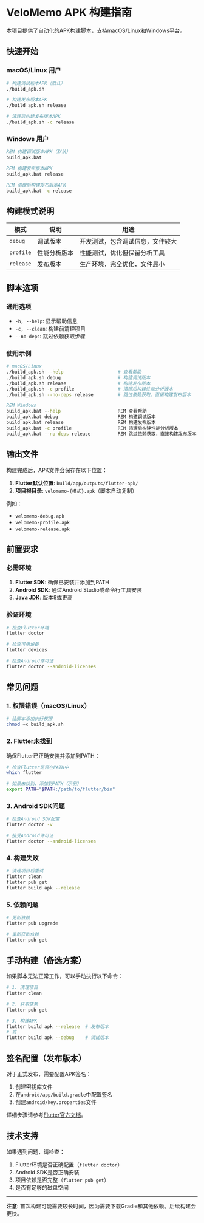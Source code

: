 # VeloMemo APK 构建指南

本项目提供了自动化的APK构建脚本，支持macOS/Linux和Windows平台。

## 快速开始

### macOS/Linux 用户

```bash
# 构建调试版本APK（默认）
./build_apk.sh

# 构建发布版本APK
./build_apk.sh release

# 清理后构建发布版本APK
./build_apk.sh -c release
```

### Windows 用户

```cmd
REM 构建调试版本APK（默认）
build_apk.bat

REM 构建发布版本APK
build_apk.bat release

REM 清理后构建发布版本APK
build_apk.bat -c release
```

## 构建模式说明

| 模式 | 说明 | 用途 |
|------|------|------|
| `debug` | 调试版本 | 开发测试，包含调试信息，文件较大 |
| `profile` | 性能分析版本 | 性能测试，优化但保留分析工具 |
| `release` | 发布版本 | 生产环境，完全优化，文件最小 |

## 脚本选项

### 通用选项

- `-h, --help`: 显示帮助信息
- `-c, --clean`: 构建前清理项目
- `--no-deps`: 跳过依赖获取步骤

### 使用示例

```bash
# macOS/Linux
./build_apk.sh --help                    # 查看帮助
./build_apk.sh debug                     # 构建调试版本
./build_apk.sh release                   # 构建发布版本
./build_apk.sh -c profile                # 清理后构建性能分析版本
./build_apk.sh --no-deps release         # 跳过依赖获取，直接构建发布版本
```

```cmd
REM Windows
build_apk.bat --help                     REM 查看帮助
build_apk.bat debug                      REM 构建调试版本
build_apk.bat release                    REM 构建发布版本
build_apk.bat -c profile                 REM 清理后构建性能分析版本
build_apk.bat --no-deps release          REM 跳过依赖获取，直接构建发布版本
```

## 输出文件

构建完成后，APK文件会保存在以下位置：

1. **Flutter默认位置**: `build/app/outputs/flutter-apk/`
2. **项目根目录**: `velomemo-{模式}.apk`（脚本自动复制）

例如：
- `velomemo-debug.apk`
- `velomemo-profile.apk`
- `velomemo-release.apk`

## 前置要求

### 必需环境

1. **Flutter SDK**: 确保已安装并添加到PATH
2. **Android SDK**: 通过Android Studio或命令行工具安装
3. **Java JDK**: 版本8或更高

### 验证环境

```bash
# 检查Flutter环境
flutter doctor

# 检查可用设备
flutter devices

# 检查Android许可证
flutter doctor --android-licenses
```

## 常见问题

### 1. 权限错误（macOS/Linux）

```bash
# 给脚本添加执行权限
chmod +x build_apk.sh
```

### 2. Flutter未找到

确保Flutter已正确安装并添加到PATH：

```bash
# 检查Flutter是否在PATH中
which flutter

# 如果未找到，添加到PATH（示例）
export PATH="$PATH:/path/to/flutter/bin"
```

### 3. Android SDK问题

```bash
# 检查Android SDK配置
flutter doctor -v

# 接受Android许可证
flutter doctor --android-licenses
```

### 4. 构建失败

```bash
# 清理项目后重试
flutter clean
flutter pub get
flutter build apk --release
```

### 5. 依赖问题

```bash
# 更新依赖
flutter pub upgrade

# 重新获取依赖
flutter pub get
```

## 手动构建（备选方案）

如果脚本无法正常工作，可以手动执行以下命令：

```bash
# 1. 清理项目
flutter clean

# 2. 获取依赖
flutter pub get

# 3. 构建APK
flutter build apk --release  # 发布版本
# 或
flutter build apk --debug    # 调试版本
```

## 签名配置（发布版本）

对于正式发布，需要配置APK签名：

1. 创建密钥库文件
2. 在`android/app/build.gradle`中配置签名
3. 创建`android/key.properties`文件

详细步骤请参考[Flutter官方文档](https://docs.flutter.dev/deployment/android#signing-the-app)。

## 技术支持

如果遇到问题，请检查：

1. Flutter环境是否正确配置（`flutter doctor`）
2. Android SDK是否正确安装
3. 项目依赖是否完整（`flutter pub get`）
4. 是否有足够的磁盘空间

---

**注意**: 首次构建可能需要较长时间，因为需要下载Gradle和其他依赖。后续构建会更快。